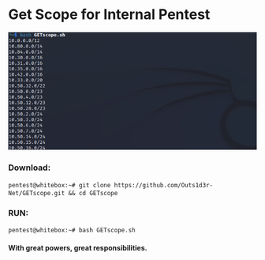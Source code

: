 # Get Scope for Internal Pentest  

[![Banner](img/banner.png)]()  

### Download:  

```
pentest@whitebox:~# git clone https://github.com/Outs1d3r-Net/GETscope.git && cd GETscope
```

### RUN:  

```
pentest@whitebox:~# bash GETscope.sh
```

#### With great powers, great responsibilities.  

